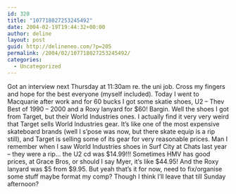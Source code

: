 ```yaml
---
id: 320
title: "107718027253245492"
date: 2004-02-19T19:44:32+00:00
author: deline
layout: post
guid: http://delineneo.com/?p=205
permalink: /2004/02/107718027253245492/
categories:
  - Uncategorized
---
```

Got an interview next Thursday at 11:30am re. the uni job. Cross my fingers and hope for the best everyone (myself included). Today I went to Macquarie after work and for 60 bucks I got some skatie shoes, U2 &#8211; Thev Best of 1990 &#8211; 2000 and a Roxy lanyard for $60! Bargin. Well the shoes I got from Target, but their World Industries ones. I actually find it very very weird that Target sells World Industries gear. It&#8217;s like one of the most expensive skateboard brands (well I s&#8217;pose was now, but there skate equip is a rip still), and Target is selling some of its gear for very reasonable prices. Man I remember when I saw World Industries shoes in Surf City at Chats last year &#8211; they were a rip&#8230; the U2 cd was $14.99!!! Sometimes HMV has good prices, at Grace Bros, or should I say Myer, it&#8217;s like $44.95! And the Roxy lanyard was $5 from $9.95. But yeah that&#8217;s it for now, need to fix/organise some stuff maybe format my comp? Though I think I&#8217;ll leave that till Sunday afternoon?
